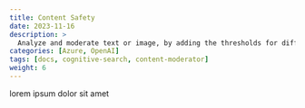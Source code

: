 ```yaml
---
title: Content Safety
date: 2023-11-16
description: >
  Analyze and moderate text or image, by adding the thresholds for different flags.
categories: [Azure, OpenAI]
tags: [docs, cognitive-search, content-moderator]
weight: 6
---
```


lorem ipsum dolor sit amet